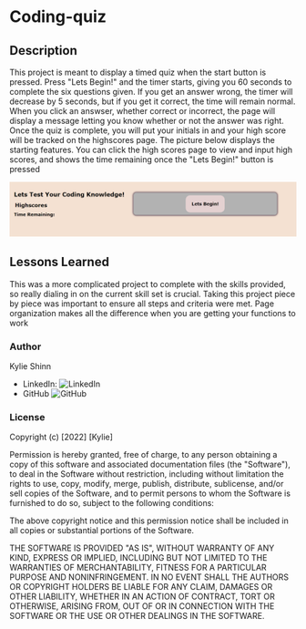 # Coding-quiz

## Description
This project is meant to display a timed quiz when the start button is pressed. Press "Lets Begin!" and the timer starts, giving you 60 seconds to complete the six questions given. If you get an answer wrong, the timer will decrease by 5 seconds, but if you get it correct, the time will remain normal. When you click an answser, whether correct or incorrect, the page will  display a message letting you know whether or not the answer was right. Once the quiz is complete, you will put your initials in and your high score will be tracked on the highscores page.
The picture below displays the starting features. You can click the high scores page to view and input high scores, and shows the time remaining once the "Lets Begin!" button is pressed

![startPicture](/assets/images/start-picture-code-quiz.PNG)

## Lessons Learned

This was a more complicated project to complete with the skills provided, so really dialing in on the current skill set is crucial. Taking this project piece by piece was important to ensure all steps and criteria were met. Page organization makes all the difference when you are getting your functions to work 

### Author

Kylie Shinn

* LinkedIn: ![LinkedIn](https://www.linkedin.com/in/kylie-shinn-18b0301b7/)
* GitHub ![GitHub](https://github.com/kyliemshinn)


### License

Copyright (c) [2022] [Kylie]

Permission is hereby granted, free of charge, to any person obtaining a copy of this software and associated documentation files (the "Software"), to deal in the Software without restriction, including without limitation the rights to use, copy, modify, merge, publish, distribute, sublicense, and/or sell copies of the Software, and to permit persons to whom the Software is furnished to do so, subject to the following conditions:

The above copyright notice and this permission notice shall be included in all copies or substantial portions of the Software.

THE SOFTWARE IS PROVIDED "AS IS", WITHOUT WARRANTY OF ANY KIND, EXPRESS OR IMPLIED, INCLUDING BUT NOT LIMITED TO THE WARRANTIES OF MERCHANTABILITY, FITNESS FOR A PARTICULAR PURPOSE AND NONINFRINGEMENT. IN NO EVENT SHALL THE AUTHORS OR COPYRIGHT HOLDERS BE LIABLE FOR ANY CLAIM, DAMAGES OR OTHER LIABILITY, WHETHER IN AN ACTION OF CONTRACT, TORT OR OTHERWISE, ARISING FROM, OUT OF OR IN CONNECTION WITH THE SOFTWARE OR THE USE OR OTHER DEALINGS IN THE SOFTWARE.